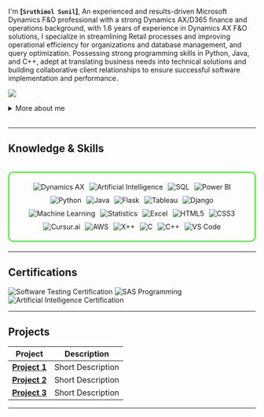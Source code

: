 I'm **[`Sruthimol Sunil`]**, An experienced and results-driven Microsoft Dynamics F\&O professional with a strong Dynamics
 AX/D365 finance and operations background, with 1.6 years of experience in Dynamics AX F\&O solutions, I specialize in streamlining Retail processes and improving 
 operational efficiency for organizations and database management, and query optimization. Possessing strong programming skills in Python, Java, and C++, adept at
 translating business needs into technical solutions and building collaborative client relationships to ensure successful software implementation and performance.

<a href="[linkedin.com/in/sruthimol-sunil-159b3b188](https://www.linkedin.com/in/sruthimol-sunil-159b3b188/?trk=opento_sprofile_topcard)"><img src="https://img.shields.io/badge/-LinkedIn-0072b1?&style=for-the-badge&logo=linkedin&logoColor=white" /></a>

<details>
  <summary>More about me</summary>

- **Name**: Sruthimol Sunil
- **From**: India
- **Executive -MDM** | **Dynamics AX 2012/D365(Operational and Technical)**
- Developed and maintained Microsoft Dynamics Retail POS systems and Configured Retail POS systems to meet specific business requirements.
- Developed custom modules and functionalities using X++ to address unique client needs and Integrated Microsoft Dynamics AX with other systems, ensuring seamless data flow 
  and cross-platform functionality.
- Provided ongoing support and resolved technical issues for Microsoft Dynamics AX applications.
- Handled ERP operations for international brands like Coldstone Creamery, Gosport, ToysRus and YOYOSO
- Product information management, Tax master configuration, Transfer order creation and shipment, Sales and purchase order creation and posting in ERP, POS configuration, 
  promotion. mechanism, Project Management, Inventory Management, IT Procurement, Bill of material and formula management.

</details>
<br>

---

<h2 id="knowledge_skills" align=''> Knowledge & Skills </h2>

<br>

<div style="border: 2px solid #22F700; border-radius: 10px; padding: 20px; margin-bottom: 20px;">
  <div align="left" style="display: flex; flex-wrap: wrap; justify-content: center; gap: 10px;">
      <img src="https://img.shields.io/badge/Dynamics_AX-002050?style=for-the-badge&logo=microsoft&logoColor=white" alt="Dynamics AX" />
      <img src="https://img.shields.io/badge/Artificial_Intelligence-121212?style=for-the-badge&logo=ai&logoColor=white" alt="Artificial Intelligence" />
      <img src="https://img.shields.io/badge/SQL-003B57?style=for-the-badge&logo=postgresql&logoColor=white" alt="SQL" />
      <img src="https://img.shields.io/badge/Power_BI-F2C811?style=for-the-badge&logo=powerbi&logoColor=black" alt="Power BI" />
      <img src="https://img.shields.io/badge/Python-3776AB?style=for-the-badge&logo=python&color=000000" alt="Python" />
      <img src="https://img.shields.io/badge/Java-007396?style=for-the-badge&logo=java&logoColor=white" alt="Java" />
      <img src="https://img.shields.io/badge/Flask-000000?style=for-the-badge&logo=flask&logoColor=white" alt="Flask" />
      <img src="https://img.shields.io/badge/Tableau-E97627?style=for-the-badge&logo=tableau&logoColor=white" alt="Tableau" />
      <img src="https://img.shields.io/badge/Django-092E20?style=for-the-badge&logo=django&logoColor=white" alt="Django" />
      <img src="https://img.shields.io/badge/Machine_Learning-FF6F00?style=for-the-badge&logo=tensorflow&logoColor=white" alt="Machine Learning" />
      <img src="https://img.shields.io/badge/Statistics-4B8BBE?style=for-the-badge&logo=gnuplot&logoColor=white" alt="Statistics" />
      <img src="https://img.shields.io/badge/Excel-217346?style=for-the-badge&logo=microsoft-excel&logoColor=white" alt="Excel" />
      <img src="https://img.shields.io/badge/HTML5-5D4B6C?style=for-the-badge&logo=html5&color=000000" alt="HTML5" />
      <img src="https://img.shields.io/badge/CSS3-2965F1?style=for-the-badge&logo=css3&color=000000" alt="CSS3" />
      <img src="https://img.shields.io/badge/Cursur.ai-1A1A1A?style=for-the-badge&logo=openai&logoColor=white" alt="Cursur.ai" />
      <img src="https://img.shields.io/badge/AWS-232F3E?style=for-the-badge&logo=amazon-aws&logoColor=white" alt="AWS" />
      <img src="https://img.shields.io/badge/X++-002050?style=for-the-badge&logo=microsoft&logoColor=white" alt="X++" />
      <img src="https://img.shields.io/badge/C-A8B9CC?style=for-the-badge&logo=c&logoColor=black" alt="C" />
      <img src="https://img.shields.io/badge/C++-00599C?style=for-the-badge&logo=c%2B%2B&logoColor=white" alt="C++" />
      <img src="https://img.shields.io/badge/VS_Code-007ACC?style=for-the-badge&logo=visual-studio-code&color=000000" alt="VS Code" />


  </div>
</div>

---
<h2 id="Certifications" align=''> Certifications </h2>

<div>
<img src="https://img.shields.io/badge/Software_Testing-Certified-00BFFF?style=for-the-badge&color=000000" alt="Software Testing Certification" />
<img src="https://img.shields.io/badge/SAS_Programming-Certified-1E90FF?style=for-the-badge&logo=sas&logoColor=white&color=000000" alt="SAS Programming" />
<img src="https://img.shields.io/badge/Artificial_Intelligence-Certified-FF6F00?style=for-the-badge&logo=openai&logoColor=white&color=000000" alt="Artificial Intelligence Certification" />

</div>

---

<h2 id="Projects" align=''> Projects </h2>


| **Project**      | **Description**                                                                                  |
|-------------------|--------------------------------------------------------------------------------------------------|
| **[Project 1](https://github.com/)**    | Short Description |
| **[Project 2](https://github.com/)**    | Short Description |
| **[Project 3](https://github.com/)**    | Short Description | 

---
